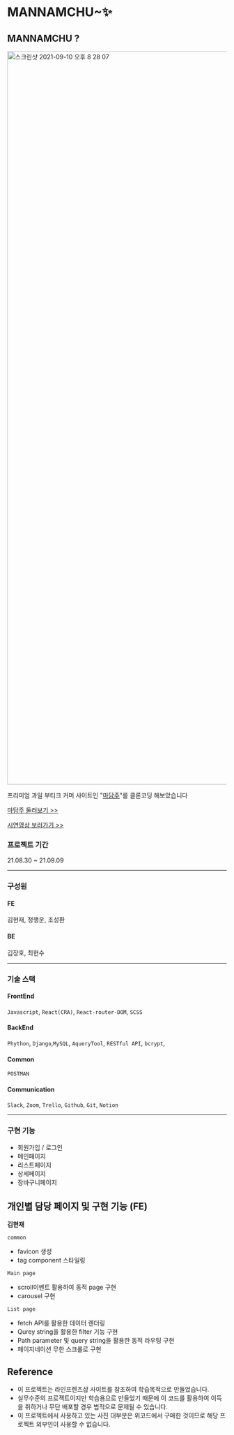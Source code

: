 # MANNAMCHU~✨

## MANNAMCHU ?
<img width="1680" alt="스크린샷 2021-09-10 오후 8 28 07" src="https://user-images.githubusercontent.com/76423949/132846788-7454d995-43aa-4ae8-9e18-4fe5a9c2d5d8.png">


프리미엄 과일 부티크 커머 사이트인 "[마담주](https://madamjooapp.imweb.me/)"를 클론코딩 해보았습니다

[마담주 둘러보기 >>](https://madamjooapp.imweb.me/)

[시연영상 보러가기 >>](https://youtu.be/4BvUCdMxRoQ)
<br>

### 프로젝트 기간

21.08.30 ~ 21.09.09

---

### 구성원

#### FE

김현재, 정행운, 조성환

#### BE

김장호, 최현수
<br>

---

### 기술 스택

#### FrontEnd

`Javascript`, `React(CRA)`, `React-router-DOM`, `SCSS`

#### BackEnd

`Phython`, `Django`,`MySQL`, `AqueryTool`, `RESTful API`, `bcrypt`,

#### Common

`POSTMAN`

#### Communication

`Slack`, `Zoom`, `Trello`, `Github`, `Git`, `Notion`
<br>

---

### 구현 기능

- 회원가입 / 로그인
- 메인페이지
- 리스트페이지
- 상세페이지
- 장바구니페이지

## 개인별 담당 페이지 및 구현 기능 (FE)

**김현재**

`common`

- favicon 생성
- tag component 스타일링

`Main page`

- scroll이벤트 활용하여 동적 page 구현
- carousel 구현

`List page`

- fetch API를 활용한 데이터 렌더링
- Qurey string을 활용한 filter 기능 구현
- Path parameter 및 query string을 활용한 동적 라우팅 구현
- 페이지네이션 무한 스크롤로 구현
  <br>

## Reference

- 이 프로젝트는 라인프렌즈샵 사이트를 참조하여 학습목적으로 만들었습니다.
- 실무수준의 프로젝트이지만 학습용으로 만들었기 때문에 이 코드를 활용하여 이득을 취하거나 무단 배포할 경우 법적으로 문제될 수 있습니다.
- 이 프로젝트에서 사용하고 있는 사진 대부분은 위코드에서 구매한 것이므로 해당 프로젝트 외부인이 사용할 수 없습니다.
